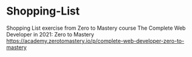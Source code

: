 # Shopping-List
Shopping List exercise from Zero to Mastery course The Complete Web Developer in 2021: Zero to Mastery
https://academy.zerotomastery.io/p/complete-web-developer-zero-to-mastery

